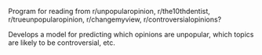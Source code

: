 Program for reading from r/unpopularopinion, r/the10thdentist, r/trueunpopularopinion, r/changemyview, r/controversialopinions?

Develops a model for predicting which opinions are unpopular, which topics are likely to be controversial, etc.
